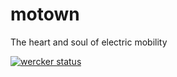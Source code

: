 motown
======

The heart and soul of electric mobility

[![wercker status](https://app.wercker.com/status/fce3b3ea7c9993d02bba1775057f8549/m "wercker status")](https://app.wercker.com/project/bykey/fce3b3ea7c9993d02bba1775057f8549)
